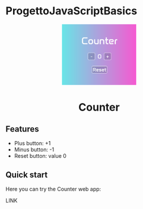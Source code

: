 # ProgettoJavaScriptBasics
 <div align="center">
  <img src="immages/home.png" width="200px">
  <h1>Counter</h1>
</div>

## Features

* Plus button: +1
* Minus button: -1
* Reset button: value 0

## Quick start

Here you can try the Counter web app:

<a>LINK<link href="https://jsbasicsjessicadabennini.netlify.app/"></a>


